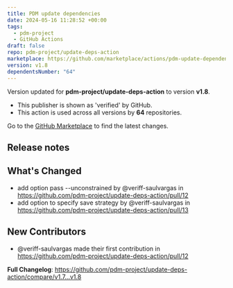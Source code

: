 ```yaml
---
title: PDM update dependencies
date: 2024-05-16 11:28:52 +00:00
tags:
  - pdm-project
  - GitHub Actions
draft: false
repo: pdm-project/update-deps-action
marketplace: https://github.com/marketplace/actions/pdm-update-dependencies
version: v1.8
dependentsNumber: "64"
---
```



Version updated for **pdm-project/update-deps-action** to version **v1.8**.
- This publisher is shown as 'verified' by GitHub.
- This action is used across all versions by **64** repositories.

Go to the [GitHub Marketplace](https://github.com/marketplace/actions/pdm-update-dependencies) to find the latest changes.

## Release notes

## What's Changed
* add option pass --unconstrained by @veriff-saulvargas in https://github.com/pdm-project/update-deps-action/pull/12
* add option to specify save strategy by @veriff-saulvargas in https://github.com/pdm-project/update-deps-action/pull/13

## New Contributors
* @veriff-saulvargas made their first contribution in https://github.com/pdm-project/update-deps-action/pull/12

**Full Changelog**: https://github.com/pdm-project/update-deps-action/compare/v1.7...v1.8

